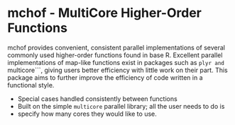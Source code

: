 mchof - MultiCore Higher-Order Functions
===

mchof provides convenient, consistent parallel implementations of several 
commonly used higher-order functions found in base R. Excellent parallel 
implementations of map-like functions exist in packages such as ```plyr and
```multicore```, giving users better efficiency with little work on their part. 
This package aims to further improve the efficiency of code written in a functional
style.

- Special cases handled consistently between functions
- Built on the simple `multicore` parallel library; all the user needs to do is 
- specify how many cores they would like to use.

